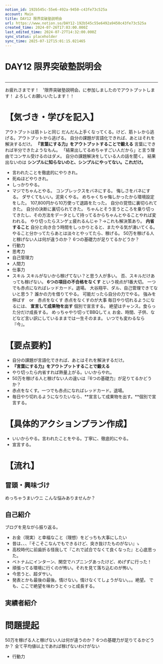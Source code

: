 ```yaml
---
notion_id: 192b545c-55e6-492a-9450-c43fe73c525a
account: Main
title: DAY12 限界突破塾説明会
url: https://www.notion.so/DAY12-192b545c55e6492a9450c43fe73c525a
created_time: 2024-07-26T17:03:00.000Z
last_edited_time: 2024-07-27T14:32:00.000Z
sync_status: placeholder
sync_time: 2025-07-12T15:01:15.021465
---
```

# DAY12 限界突破塾説明会

```plain text

```
---
お疲れさまです！
〝限界突破塾説明会〟に参加しましたのでアウトプットします！
よろしくお願いいたします！！
# 【気づき・学びを記入】
アウトプットは筋トレと同じ
だんだん上手くなってくる。けど、筋トレから逃げる。アウトプットから逃げる。
自分の課題が言語化できれば、あとはそれを解決するだけ。
**『言葉にする力』をアウトプットすることで鍛える**
言葉にできれば半分できたようなもん。
「結果出してるめちゃすごい人だから」と言う理由でコンサル受けるのはダメ。
自分の課題解決をしている人の話を聞く。
結果出ないのは
**シンプルに知らないのと、シンプルにやってない。これだけ。**
- 言われたことを徹底的にやりきれ。
- 死ぬほどやりきれ。
- しっかりやる。
- マジでちゃんとやる。
コンプレックスをバネにする。
悔しさをバネにする。
ダサくてもいい。泥臭くやる。
めちゃくちゃ悔しかったから環境設定をした。
107,800円から10万使って退路をたった。
自分の覚悟に裏切られてきた。
自分の決断に裏切られてきた。
ちゃんとそう言うところを乗り切ってきたし、その方法をデータとして持ってるからちゃんとやることやれば変われる。
やり切ったらスンゲェ疲れるんじゃ？→これも解決策あり。
**内省すること**
自分と向き合う時間をしっかりとると、またやる気が湧いてくる。
やること分かってたらあとは淡々とやってたら、稼げる。
50万を稼げる人と稼げない人は何が違うのか？
6つの基礎力が足りてるかどうか？
- 行動力
- 思考力
- 自己管理力
- 人間力
- 仕事力
- スキル
スキルがないから稼げてない？と思う人が多い。
否、スキルだけあっても稼げない。
**6つの項目の不合格をなくす**
という視点が1番大切。
一つでも赤点になればレッドカード。退場。
大谷翔平、ダル、自己管理できてないと思う？
誰かの力を借りてやる。
可能だったら自分の力でやる。
 強みを伸ばす　or　赤点をなくす
赤点をなくすのが大事
毎日やり切れるようになるには、
**宣言して成果物を出す**
個別で宣言する。
絶望はチャンス。食らった分だけ成長する。
めっちゃやり切ってBBQしてぇ
お金、時間、子供、などなど言い訳にしているままでは一生そのまま。
いつでも変わるなら『今』。
# 【要点要約】
- 自分の課題が言語化できれば、あとはそれを解決するだけ。
- **『言葉にする力』をアウトプットすることで鍛える**
- やり切ったら内省すれば熱量上がる。いいからやれ。
- 50万を稼げる人と稼げない人の違いは『6つの基礎力』が足りてるかどうか？
- 赤点をなくす。一つでも赤点になればレッドカード。退場。
- 毎日やり切れるようになりたいなら、**宣言して成果物を出す。**個別で宣言する。
# 【具体的アクションプラン作成】
- いいからやる。言われたことをやる。丁寧に、徹底的にやる。
- 宣言する。
# 【流れ】
## 冒頭・興味づけ
めっちゃうまいウニ
こんな悩みありませんか？
## 自己紹介
ブログを見ながら振り返る。
- お金（現実）と幸福なこと（理想）をどっちも大事にしたい
- 昔は、、、『そこそこなんでもできるけど、突き抜けたものがない』⤵️
- 高校時代に前歯折る怪我して『これで試合でなくて良くなった』と心底思った。
- ベトナムにインターン、関空でハプニングあったけど、めげずに行った！
- 頑張ってる環境に行くのが怖い。それを見て落ち込むのが怖い。
- 今思うと、超ダサい。
- 発表とかも最後の最後。情けない。情けなくてしょうがない。。。絶望。
でも、ここで絶望を味わうとぐっと成長する。
## 実績者紹介
# 問題提起
50万を稼げる人と稼げない人は何が違うのか？
6つの基礎力が足りてるかどうか？
全て平均値以上であれば稼げないわけがない
- 行動力